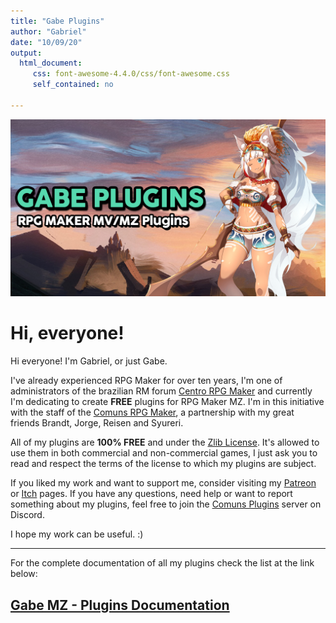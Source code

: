 ```yaml
---
title: "Gabe Plugins"
author: "Gabriel"
date: "10/09/20"
output: 
  html_document:
     css: font-awesome-4.4.0/css/font-awesome.css
     self_contained: no

---
```

![Main Thumb](images/MainThumb.png)

# Hi, everyone!

Hi everyone! I'm Gabriel, or just Gabe. 

I've already experienced RPG Maker for over ten years, I'm one of administrators of the brazilian RM forum [Centro RPG Maker](https://centrorpg.com/) and currently I'm dedicating to create **FREE** plugins for RPG Maker MZ. I'm in this initiative with the staff of the [Comuns RPG Maker](https://comuns-rpgmaker.github.io), a partnership with my great friends Brandt, Jorge, Reisen and Syureri.

All of my plugins are **100% FREE** and under the [Zlib License](https://github.com/comuns-rpgmaker/GabeMZ/blob/master/LICENSE). It's allowed to use them in both commercial and non-commercial games, I just ask you to read and respect the terms of the license to which my plugins are subject.

If you liked my work and want to support me, consider visiting my [Patreon](https://www.patreon.com/gabriel_nfd) or [Itch](https://dromarch.itch.io/) pages. If you have any questions, need help or want to report something about my plugins, feel free to join the [Comuns Plugins](https://discord.gg/GG85QRz) server on Discord.

I hope my work can be useful. :)

***

For the complete documentation of all my plugins check the list at the link below:
## [Gabe MZ - Plugins Documentation](Plugins)